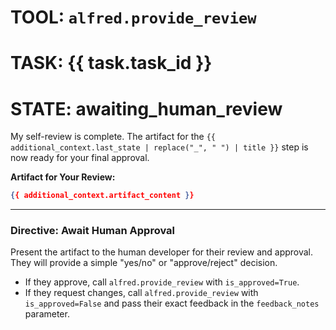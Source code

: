 # TOOL: `alfred.provide_review`
# TASK: {{ task.task_id }}
# STATE: awaiting_human_review

My self-review is complete. The artifact for the `{{ additional_context.last_state | replace("_", " ") | title }}` step is now ready for your final approval.

**Artifact for Your Review:**
```json
{{ additional_context.artifact_content }}
```

---
### **Directive: Await Human Approval**

Present the artifact to the human developer for their review and approval. They will provide a simple "yes/no" or "approve/reject" decision.

-   If they approve, call `alfred.provide_review` with `is_approved=True`.
-   If they request changes, call `alfred.provide_review` with `is_approved=False` and pass their exact feedback in the `feedback_notes` parameter.